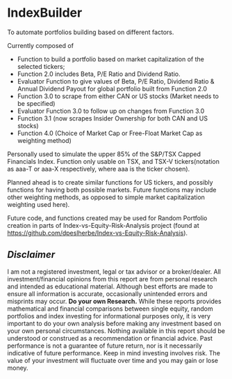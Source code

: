 # IndexBuilder
To automate portfolios building based on different factors.

Currently composed of

- Function to build a portfolio based on market capitalization of the selected tickers;
- Function 2.0 includes Beta, P/E Ratio and Dividend Ratio.
- Evaluator Function to give values of Beta, P/E Ratio, Dividend Ratio & Annual Dividend Payout for global portfolio built from Function 2.0
- Function 3.0 to scrape from either CAN or US stocks (Market needs to be specified)
- Evaluator Function 3.0 to follow up on changes from Function 3.0
- Function 3.1 (now scrapes Insider Ownership for both CAN and US stocks)
- Function 4.0 (Choice of Market Cap or Free-Float Market Cap as weighting method)

Personally used to simulate the upper 85% of the S&P/TSX Capped Financials Index.
Function only usable on TSX, and TSX-V tickers(notation as aaa-T or aaa-X respectively, where aaa is the ticker chosen).

Planned ahead is to create similar functions for US tickers, and possibly functions for having both possible markets.
Future functions may include other weighting methods, as opposed to simple market capitalization weighting used here).

Future code, and functions created may be used for Random Portfolio creation in parts of Index-vs-Equity-Risk-Analysis project (found at https://github.com/dpeslherbe/Index-vs-Equity-Risk-Analysis).

## *Disclaimer*

I am not a registered investment, legal or tax advisor or a broker/dealer. All investment/financial opinions from this report are from personal research and intended as educational material. Although best efforts are made to ensure all information is accurate, occasionally unintended errors and misprints may occur.
**Do your own Research.**
While these reports provides mathematical and financial comparisons between single equity, random portfolios and index investing for informational purposes only, it is very important to do your own analysis before making any investment based on your own personal circumstances. Nothing available in this report should be understood or construed as a recommendation or financial advice.
Past performance is not a guarantee of future return, nor is it necessarily indicative of future performance. Keep in mind investing involves risk. The value of your investment will fluctuate over time and you may gain or lose money.
